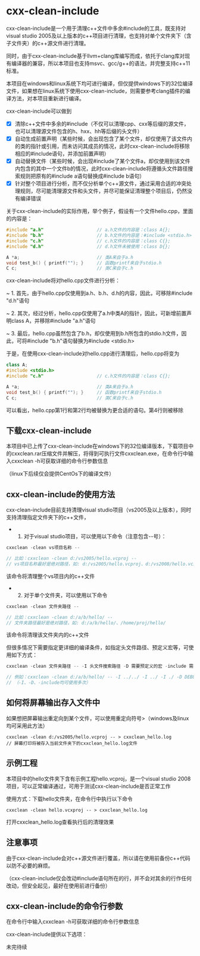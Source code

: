 cxx-clean-include
=====

cxx-clean-include是一个用于清理c++文件中多余#include的工具，既支持对visual studio 2005及以上版本的c++项目进行清理，也支持对单个文件夹下（含子文件夹）的c++源文件进行清理。

同时，由于cxx-clean-include基于llvm+clang库编写而成，依托于clang库对现有编译器的兼容，所以本项目也支持msvc、gcc/g++的语法，并完整支持c++11标准。

本项目在windows和linux系统下均可进行编译，但仅提供windows下的32位编译文件，如果想在linux系统下使用cxx-clean-include，则需要参考clang插件的编译方法，对本项目重新进行编译。

cxx-clean-include可以做到

- [x] 清除c++文件中多余的#include（不仅可以清理cpp、cxx等后缀的源文件，也可以清理源文件包含的h、hxx、hh等后缀的头文件）
- [x] 自动生成前置声明（某些时候，会出现包含了某个文件，却仅使用了该文件内的类的指针或引用，而未访问其成员的情况，此时cxx-clean-include将移除相应的#include语句，并添加前置声明）
- [x] 自动替换文件（某些时候，会出现#include了某个文件a，却仅使用到该文件内包含的其中一个文件b的情况，此时cxx-clean-include将遵循头文件路径搜索规则把原有的#include a语句替换成#include b语句）
- [x] 针对整个项目进行分析，而不仅分析单个c++源文件，通过采用合适的冲突处理规则，尽可能清理源文件和头文件，并尽可能保证清理整个项目后，仍然没有编译错误

关于cxx-clean-include的实际作用，举个例子，假设有一个文件hello.cpp，里面的内容是：

```cpp
#include "a.h"                    // a.h文件的内容是：class A{};
#include "b.h"                    // b.h文件的内容是：#include <stdio.h>
#include "c.h"                    // c.h文件的内容是：class C{};
#include "d.h"                    // d.h文件未被使用：class D{};

A *a;                             // 类A来自于a.h
void test_b() { printf(""); }     // 函数printf来自于stdio.h
C c;                              // 类C来自于c.h
```

cxx-clean-include将对hello.cpp文件进行分析：

~ 1. 首先，由于hello.cpp仅使用到a.h、b.h、d.h的内容，因此，可移除#include "d.h"语句

~ 2. 其次，经过分析，hello.cpp仅使用了a.h中类A的指针，因此，可新增前置声明class A，并移除#include "a.h"语句

~ 3. 最后，hello.cpp虽然包含了b.h，却仅使用到b.h所包含的stdio.h文件，因此，可将#include "b.h"语句替换为#include <stdio.h>

于是，在使用cxx-clean-include对hello.cpp进行清理后，hello.cpp将变为

```cpp
class A;
#include <stdio.h>
#include "c.h"                    // c.h文件的内容是：class C{};

A *a;                             // 类A来自于a.h
void test_b() { printf(""); }     // 函数printf来自于stdio.h
C c;                              // 类C来自于c.h
```

可以看出，hello.cpp第1行和第2行均被替换为更合适的语句。第4行则被移除

## 下载cxx-clean-include

本项目中已上传了cxx-clean-include在windows下的32位编译版本，下载项目中的cxxclean.rar压缩文件并解压，将得到可执行文件cxxclean.exe，在命令行中输入cxxclean -h可获取详细的命令行参数信息

（linux下后续仅会提供CentOs下的编译文件）

## cxx-clean-include的使用方法

cxx-clean-include目前支持清理visual studio项目（vs2005及以上版本），同时支持清理指定文件夹下的c++文件，

* 1. 对于visual studio项目，可以使用以下命令（注意包含--号）：

```cpp
cxxclean -clean vs项目名称 --

// 比如：cxxclean -clean d:/vs2005/hello.vcproj --
// vs项目名称最好是绝对路径，如: d:/vs2005/hello.vcproj、d:/vs2008/hello.vcxproj
```

该命令将清理整个vs项目内的c++文件

* 2. 对于单个文件夹，可以使用以下命令

```cpp
cxxclean -clean 文件夹路径 --

// 比如：cxxclean -clean d:/a/b/hello/ --
// 文件夹路径最好是绝对路径，如: d:/a/b/hello/、/home/proj/hello/
```

该命令将清理该文件夹内的c++文件

但很多情况下需要指定更详细的编译条件，如指定头文件路径、预定义宏等，可使用如下方式：

```cpp
cxxclean -clean 文件夹路径 -- -I 头文件搜索路径 -D 需要预定义的宏 -include 需要强制包含的文件

// 例如：cxxclean -clean d:/a/b/hello/ -- -I ../../ -I ../ -I ./ -D DEBUG -D WIN32 -include platform.h
// （-I、-D、-include均可使用多次）
```

## 如何将屏幕输出存入文件中

如果想把屏幕输出重定向到某个文件，可以使用重定向符号>（windows及linux均可采用此方法）
```
cxxclean -clean d:/vs2005/hello.vcproj -- > cxxclean_hello.log
// 屏幕打印将被存入当前文件夹下的cxxclean_hello.log文件
```
## 示例工程

本项目中的hello文件夹下含有示例工程hello.vcproj，是一个visual studio 2008项目，可以正常编译通过，可用于测试cxx-clean-include是否正常工作

使用方式：下载hello文件夹，在命令行中执行以下命令

```
cxxclean -clean hello.vcxproj -- > cxxclean_hello.log
```

打开cxxclean_hello.log查看执行后的清理效果

## 注意事项

由于cxx-clean-include会对c++源文件进行覆盖，所以请在使用前备份c++代码以防不必要的麻烦。

（cxx-clean-include仅会改动#include语句所在的行，并不会对其余的行作任何改动，但安全起见，最好在使用前进行备份）

## cxx-clean-include的命令行参数

在命令行中输入cxxclean -h可获取详细的命令行参数信息

cxx-clean-include提供以下选项：

未完待续